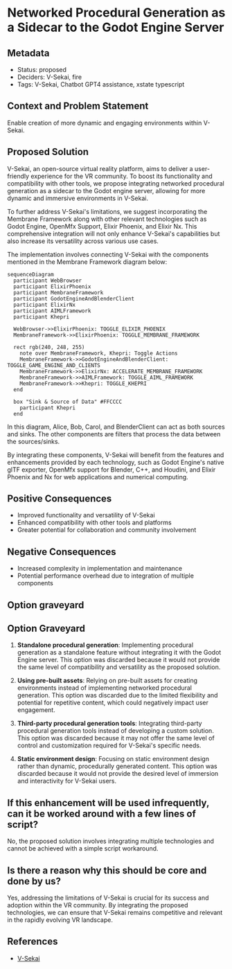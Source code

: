 # Networked Procedural Generation as a Sidecar to the Godot Engine Server

## Metadata

- Status: proposed
- Deciders: V-Sekai, fire
- Tags: V-Sekai, Chatbot GPT4 assistance, xstate typescript

## Context and Problem Statement

Enable creation of more dynamic and engaging environments within V-Sekai.

## Proposed Solution

V-Sekai, an open-source virtual reality platform, aims to deliver a user-friendly experience for the VR community. To boost its functionality and compatibility with other tools, we propose integrating networked procedural generation as a sidecar to the Godot engine server, allowing for more dynamic and immersive environments in V-Sekai.

To further address V-Sekai's limitations, we suggest incorporating the Membrane Framework along with other relevant technologies such as Godot Engine, OpenMfx Support, Elixir Phoenix, and Elixir Nx. This comprehensive integration will not only enhance V-Sekai's capabilities but also increase its versatility across various use cases.

The implementation involves connecting V-Sekai with the components mentioned in the Membrane Framework diagram below:

```mermaid
sequenceDiagram
  participant WebBrowser
  participant ElixirPhoenix
  participant MembraneFramework
  participant GodotEngineAndBlenderClient
  participant ElixirNx
  participant AIMLFramework
  participant Khepri

  WebBrowser->>ElixirPhoenix: TOGGLE_ELIXIR_PHOENIX
  MembraneFramework->>ElixirPhoenix: TOGGLE_MEMBRANE_FRAMEWORK

  rect rgb(240, 248, 255)
    note over MembraneFramework, Khepri: Toggle Actions
    MembraneFramework->>GodotEngineAndBlenderClient: TOGGLE_GAME_ENGINE_AND_CLIENTS
    MembraneFramework->>ElixirNx: ACCELERATE_MEMBRANE_FRAMEWORK
    MembraneFramework->>AIMLFramework: TOGGLE_AIML_FRAMEWORK
    MembraneFramework->>Khepri: TOGGLE_KHEPRI
  end

  box "Sink & Source of Data" #FFCCCC
    participant Khepri
  end
```

In this diagram, Alice, Bob, Carol, and BlenderClient can act as both sources and sinks. The other components are filters that process the data between the sources/sinks.

By integrating these components, V-Sekai will benefit from the features and enhancements provided by each technology, such as Godot Engine's native glTF exporter, OpenMfx support for Blender, C++, and Houdini, and Elixir Phoenix and Nx for web applications and numerical computing.

## Positive Consequences

- Improved functionality and versatility of V-Sekai
- Enhanced compatibility with other tools and platforms
- Greater potential for collaboration and community involvement

## Negative Consequences

- Increased complexity in implementation and maintenance
- Potential performance overhead due to integration of multiple components

## Option graveyard

## Option Graveyard

1. **Standalone procedural generation**: Implementing procedural generation as a standalone feature without integrating it with the Godot Engine server. This option was discarded because it would not provide the same level of compatibility and versatility as the proposed solution.

2. **Using pre-built assets**: Relying on pre-built assets for creating environments instead of implementing networked procedural generation. This option was discarded due to the limited flexibility and potential for repetitive content, which could negatively impact user engagement.

3. **Third-party procedural generation tools**: Integrating third-party procedural generation tools instead of developing a custom solution. This option was discarded because it may not offer the same level of control and customization required for V-Sekai's specific needs.

4. **Static environment design**: Focusing on static environment design rather than dynamic, procedurally generated content. This option was discarded because it would not provide the desired level of immersion and interactivity for V-Sekai users.

## If this enhancement will be used infrequently, can it be worked around with a few lines of script?

No, the proposed solution involves integrating multiple technologies and cannot be achieved with a simple script workaround.

## Is there a reason why this should be core and done by us?

Yes, addressing the limitations of V-Sekai is crucial for its success and adoption within the VR community. By integrating the proposed technologies, we can ensure that V-Sekai remains competitive and relevant in the rapidly evolving VR landscape.

## References

- [V-Sekai](https://v-sekai.org/)
